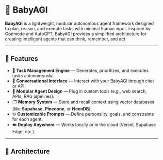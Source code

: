 # 👶 BabyAGI

**BabyAGI** is a lightweight, modular autonomous agent framework designed to plan, reason, and execute tasks with minimal human input. Inspired by Godmode and AutoGPT, BabyAGI provides a simplified architecture for creating intelligent agents that can think, remember, and act.

---

## 🚀 Features

- 🧠 **Task Management Engine** — Generates, prioritizes, and executes tasks autonomously.  
- 💬 **Conversational Interface** — Interact with your BabyAGI through chat or API.  
- 🧩 **Modular Agent Design** — Plug in custom tools (e.g., web search, APIs, RAG pipelines).  
- 🗂️ **Memory System** — Store and recall context using vector databases (like **Supabase**, **Pinecone**, or **NeonDB**).  
- ⚙️ **Customizable Prompts** — Define personality, goals, and constraints for each agent.  
- ☁️ **Deploy Anywhere** — Works locally or in the cloud (Vercel, Supabase Edge, etc.).

---

## 🧬 Architecture
